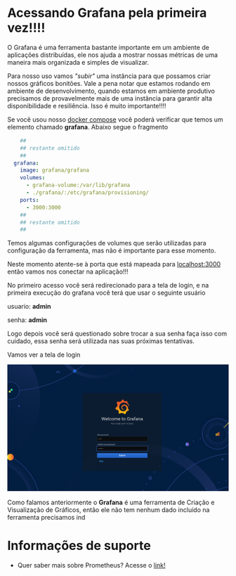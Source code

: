 # Acessando Grafana pela primeira vez!!!!

O Grafana é uma ferramenta bastante importante em um ambiente de aplicações distribuídas, ele nos ajuda a mostrar
nossas métricas de uma maneira mais organizada e simples de visualizar.

Para nosso uso vamos _"subir"_ uma instância para que possamos criar nossos gráficos bonitões. Vale a pena notar
que estamos rodando em ambiente de desenvolvimento, quando estamos em ambiente produtivo precisamos de provavelmente
mais de uma instância para garantir alta disponibilidade e resiliência. Isso é muito importante!!!!

Se você usou nosso [docker compose](../ops/docker-compose.yaml) você poderá verificar
que temos um elemento chamado **grafana**. Abaixo segue o fragmento

```yaml
    ##
    ## restante omitido
    ##
  grafana:
    image: grafana/grafana
    volumes:
      - grafana-volume:/var/lib/grafana
      - ./grafana/:/etc/grafana/provisioning/
    ports:
      - 3000:3000
    ##
    ## restante omitido
    ##
```

Temos algumas configurações de volumes que serão utilizadas para configuração
da ferramenta, mas não é importante para esse momento.

Neste momento atente-se à porta que está mapeada para [localhost:3000](http://localhost:3000/) então vamos nos conectar
na aplicação!!!

No primeiro acesso você será redirecionado para a tela de login, e na primeira execução do grafana você terá que usar
o seguinte usuário

usuario: **admin**

senha: **admin**

Logo depois você será questionado sobre trocar a sua senha faça isso com cuidado, essa senha será utilizada nas suas próximas
tentativas.

Vamos ver a tela de login

![login grafana](../images/grafana_login.png " login grafana")

Como falamos anteriormente o **Grafana** é uma ferramenta de Criação e Visualização de Gráficos, então ele não tem nenhum dado incluído na ferramenta
precisamos ind


# Informações de suporte

* Quer saber mais sobre Prometheus? Acesse o [link!](https://prometheus.io/)
